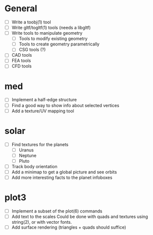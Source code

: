 # General

- [ ] Write a toobj(1) tool
- [ ] Write gltf/togltf(1) tools (needs a libgltf)
- [ ] Write tools to manipulate geometry
	- [ ] Tools to modify existing geometry
	- [ ] Tools to create geometry parametrically
	- [ ] CSG tools (?)
- [ ] CAD tools
- [ ] FEA tools
- [ ] CFD tools

# med

- [ ] Implement a half-edge structure
- [ ] Find a good way to show info about selected vertices
- [ ] Add a texture/UV mapping tool

# solar

- [ ] Find textures for the planets
	- [ ] Uranus
	- [ ] Neptune
	- [ ] Pluto
- [ ] Track body orientation
- [ ] Add a minimap to get a global picture and see orbits
- [ ] Add more interesting facts to the planet infoboxes

# plot3

- [ ] Implement a subset of the plot(6) commands
- [ ] Add text to the scales
	Could be done with quads and textures using string(2), or with vector fonts.
- [ ] Add surface rendering (triangles + quads should suffice)
